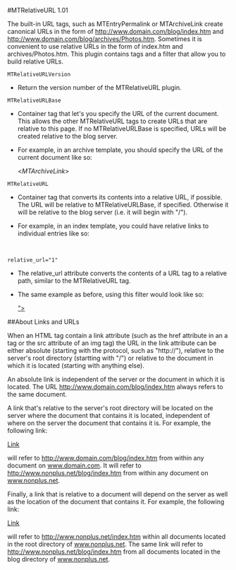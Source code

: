 #MTRelativeURL 1.01


The built-in URL tags, such as MTEntryPermalink or MTArchiveLink create canonical URLs in the form of http://www.domain.com/blog/index.htm and http://www.domain.com/blog/archives/Photos.htm. Sometimes it is convenient to use relative URLs in the form of index.htm and archives/Photos.htm. This plugin contains tags and a filter that allow you to build relative URLs.

`MTRelativeURLVersion`

+ Return the version number of the MTRelativeURL plugin.

`MTRelativeURLBase`

+ Container tag that let's you specify the URL of the current document. This allows the other MTRelativeURL tags to create URLs that are relative to this page. If no MTRelativeURLBase is specified, URLs will be created relative to the blog server.
+ For example, in an archive template, you should specify the URL of the current document like so:

    <MTRelativeURLBase><$MTArchiveLink$></MTRelativeURLBase>

`MTRelativeURL`

+ Container tag that converts its contents into a relative URL, if possible. The URL will be relative to MTRelativeURLBase, if specified. Otherwise it will be relative to the blog server (i.e. it will begin with "/").
+ For example, in an index template, you could have relative links to individual entries like so:

    <MTEntries>
        <a href="<MTRelativeURL><MTEntryPermalink></MTRelativeURL>"><MTEntryTitle></a>
        <br />
    </MTEntries>

`relative_url="1"`

+ The relative_url attribute converts the contents of a URL tag to a relative path, similar to the MTRelativeURL tag.
+ The same example as before, using this filter would look like so:

    <MTEntries>
        <a href="<MTEntryPermalink relative_url="1">"><MTEntryTitle></a>
        <br />
    </MTEntries>

##About Links and URLs

When an HTML tag contain a link attribute (such as the href attribute in an a tag or the src attribute of an img tag) the URL in the link attribute can be either absolute (starting with the protocol, such as "http://"), relative to the server's root directory (startting with "/") or relative to the document in which it is located (starting with anything else).

An absolute link is independent of the server or the document in which it is located. The URL http://www.domain.com/blog/index.htm always refers to the same document.

A link that's relative to the server's root directory will be located on the server where the document that contains it is located, independent of where on the server the document that contains it is. For example, the following link:

<a href="/blog/index.htm">Link</a>

will refer to http://www.domain.com/blog/index.htm from within any document on www.domain.com. It will refer to http://www.nonplus.net/blog/index.htm from within any document on www.nonplus.net.

Finally, a link that is relative to a document will depend on the server as well as the location of the document that contains it. For example, the following link:

<a href="index.htm">Link</a>

will refer to http://www.nonplus.net/index.htm within all documents located in the root directory of www.nonplus.net. The same link will refer to http://www.nonplus.net/blog/index.htm from all documents located in the blog directory of www.nonplus.net.
